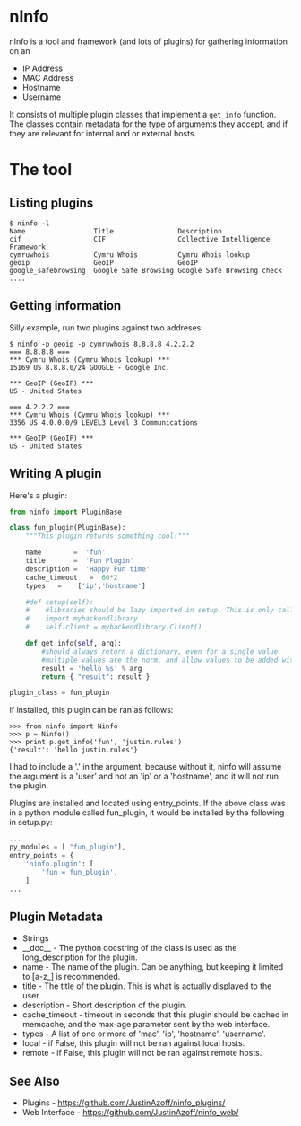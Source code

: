 nInfo
=====

nInfo is a tool and framework (and lots of plugins) for gathering information on an

 * IP Address
 * MAC Address
 * Hostname
 * Username

It consists of multiple plugin classes that implement a `get_info` function.
The classes contain metadata for the type of arguments they accept, and if
they are relevant for internal and or external hosts.

The tool
========

Listing plugins
---------------

    $ ninfo -l
    Name                 Title                Description
    cif                  CIF                  Collective Intelligence Framework
    cymruwhois           Cymru Whois          Cymru Whois lookup
    geoip                GeoIP                GeoIP
    google_safebrowsing  Google Safe Browsing Google Safe Browsing check
    ....

Getting information
-------------------

Silly example, run two plugins against two addreses:

    $ ninfo -p geoip -p cymruwhois 8.8.8.8 4.2.2.2
    === 8.8.8.8 === 
    *** Cymru Whois (Cymru Whois lookup) ***
    15169 US 8.8.8.0/24 GOOGLE - Google Inc.

    *** GeoIP (GeoIP) ***
    US - United States

    === 4.2.2.2 === 
    *** Cymru Whois (Cymru Whois lookup) ***
    3356 US 4.0.0.0/9 LEVEL3 Level 3 Communications

    *** GeoIP (GeoIP) ***
    US - United States


Writing A plugin
----------------

Here's a plugin:

```python
from ninfo import PluginBase

class fun_plugin(PluginBase):
    """This plugin returns something cool!"""

    name        =  'fun'
    title       =  'Fun Plugin'
    description =  'Happy Fun time'
    cache_timeout   =  60*2
    types   =    ['ip','hostname']

    #def setup(self):
    #    #libraries should be lazy imported in setup. This is only called once.
    #    import mybackendlibrary
    #    self.client = mybackendlibrary.Client()

    def get_info(self, arg):
        #should always return a dictionary, even for a single value
        #multiple values are the norm, and allow values to be added without breakage
        result = 'hello %s' % arg
        return { "result": result }

plugin_class = fun_plugin
```

If installed, this plugin can be ran as follows:

    >>> from ninfo import Ninfo
    >>> p = Ninfo()
    >>> print p.get_info('fun', 'justin.rules')
    {'result': 'hello justin.rules'}

I had to include a '.' in the argument, because without it, ninfo will assume
the argument is a 'user' and not an 'ip' or a 'hostname', and it will not run
the plugin.

Plugins are installed and located using entry_points. If the above class was in a python module
called fun_plugin, it would be installed by the following in setup.py:

```python
...
py_modules = [ "fun_plugin"],
entry_points = {
    'ninfo.plugin': [
        'fun = fun_plugin',
    ]
...
```

Plugin Metadata
---------------

* Strings
 * \_\_doc\_\_ - The python docstring of the class is used as the long_description for the plugin.
 * name - The name of the plugin. Can be anything, but keeping it limited to [a-z_] is recommended.
 * title - The title of the plugin. This is what is actually displayed to the user.
 * description - Short description of the plugin.
* cache_timeout - timeout in seconds that this plugin should be cached in
      memcache, and the max-age parameter sent by the web interface.
* types - A list of one or more of 'mac', 'ip', 'hostname', 'username'.
* local - if False, this plugin will not be ran against local hosts.
* remote - if False, this plugin will not be ran against remote hosts.

See Also
--------

* Plugins - https://github.com/JustinAzoff/ninfo_plugins/
* Web Interface - https://github.com/JustinAzoff/ninfo_web/

